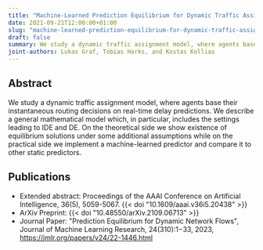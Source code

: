 ```yaml
---
title: "Machine-Learned Prediction Equilibrium for Dynamic Traffic Assignment"
date: 2021-09-21T12:00:00+01:00
slug: "machine-learned-prediction-equilibrium-for-dynamic-traffic-assignment"
draft: false
summary: We study a dynamic traffic assignment model, where agents base their instantaneous routing decisions on real-time delay predictions. We describe a general mathematical model which, in particular, includes the settings leading to IDE and DE. On the theoretical side we show existence of equilibrium solutions under some additional assumptions while on the practical side we implement a machine-learned predictor and compare it to other static predictors.
joint-authors: Lukas Graf, Tobias Harks, and Kostas Kollias
---
```


## Abstract

We study a dynamic traffic assignment model, where agents base their instantaneous routing decisions on real-time delay predictions. We describe a general mathematical model which, in particular, includes the settings leading to IDE and DE. On the theoretical side we show existence of equilibrium solutions under some additional assumptions while on the practical side we implement a machine-learned predictor and compare it to other static predictors.

## Publications

* Extended abstract: Proceedings of the AAAI Conference on Artificial Intelligence, 36(5), 5059-5067.
  {{< doi "10.1609/aaai.v36i5.20438" >}}
* ArXiv Preprint: {{< doi "10.48550/arXiv.2109.06713" >}}
* Journal Paper: "Prediction Equilibrium for Dynamic Network Flows", Journal of Machine Learning Research, 24(310):1−33, 2023, https://jmlr.org/papers/v24/22-1446.html
